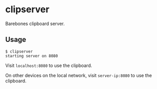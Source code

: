 # clipserver
Barebones clipboard server.

## Usage

```
$ clipserver
starting server on 8080
```

Visit `localhost:8080` to use the clipboard.

On other devices on the local network, visit `server-ip:8080` to use the clipboard.
